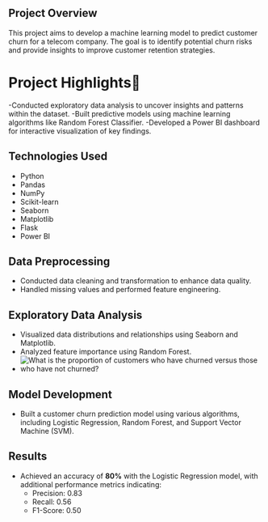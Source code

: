 
## Project Overview
This project aims to develop a machine learning model to predict customer churn for a telecom company. The goal is to identify potential churn risks and provide insights to improve customer retention strategies.

# Project Highlights🚀
-Conducted exploratory data analysis to uncover insights and patterns within the dataset. 
-Built predictive models using machine learning algorithms like Random Forest Classifier.
-Developed a Power BI dashboard for interactive visualization of key findings.

## Technologies Used
- Python
- Pandas
- NumPy
- Scikit-learn
- Seaborn
- Matplotlib
- Flask
- Power BI

## Data Preprocessing
- Conducted data cleaning and transformation to enhance data quality.
- Handled missing values and performed feature engineering.

## Exploratory Data Analysis
- Visualized data distributions and relationships using Seaborn and Matplotlib.
- Analyzed feature importance using Random Forest.
- ![What is the proportion of customers who have churned versus those who have not churned?](C:\Users\appsl\Downloads\e.png)


## Model Development
- Built a customer churn prediction model using various algorithms, including Logistic Regression, Random Forest, and Support Vector Machine (SVM).

## Results
- Achieved an accuracy of **80%** with the Logistic Regression model, with additional performance metrics indicating:
  - Precision: 0.83
  - Recall: 0.56
  - F1-Score: 0.50

